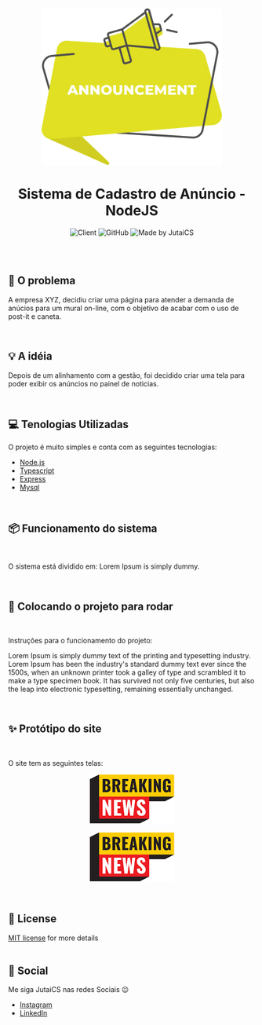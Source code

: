 <h1 align="center">
    <img alt="mural digital" src="images/logo.png" height="320px" /> <br /> <br />
    Sistema de Cadastro de Anúncio - NodeJS
</h1>

<p align="center">
  <img alt="Client" src="https://img.shields.io/badge/client-iBlue-blue" />
  <img alt="GitHub" src="https://img.shields.io/badge/license-MIT-%2397CA00" /> 
  <img alt="Made by JutaiCS" src="https://img.shields.io/badge/made%20by-JutaiCS-red" /> <br />
</p> 

<br /><br />

## :bookmark: O problema

A empresa XYZ, decidiu criar uma página para atender a demanda de anúcios para um mural on-line, com o objetivo de 
acabar com o uso de post-it e caneta.

<br />

## :bulb: A idéia

Depois de um alinhamento com a gestão, foi decidido criar uma tela para poder exibir os anúncios no painel de noticias.

<br />

## :computer: Tenologias Utilizadas

O projeto é muito simples e conta com as seguintes tecnologias:
<br />

- [Node.js](https://nodejs.org/en/)
- [Typescript](https://www.typescriptlang.org/)
- [Express](https://expressjs.com/pt-br/)
- [Mysql](https://www.mysql.com/)

<br />

## :package: Funcionamento do sistema
<br />

O sistema está dividido em: Lorem Ipsum is simply dummy.


<br />

## :wrench: Colocando o projeto para rodar
<br />

Instruções para o funcionamento do projeto:

Lorem Ipsum is simply dummy text of the printing and typesetting industry. 
Lorem Ipsum has been the industry's standard dummy text ever since the 1500s, 
when an unknown printer took a galley of type and scrambled it to make a type 
specimen book. It has survived not only five centuries, but also the leap into 
electronic typesetting, remaining essentially unchanged. 


<br />

## :sparkles: Protótipo do site
<br />

O site tem as seguintes telas:

<p align="center">
  <img alt="cadastro-anuncio" src="images/news.png" margin-right="20px" /><br />

</p>

<p align="center">
  <img alt="cadastro-anuncio" src="images/news.png" margin-right="20px" /><br />

</p>

<br />

## :memo: License

[MIT license](LICENSE) for more details
<br />
<br />

## :wave: Social

Me siga JutaiCS nas redes Sociais :wink:
<br />

- [Instagram](https://www.instagram.com/)
- [LinkedIn](https://www.linkedin.com/)

